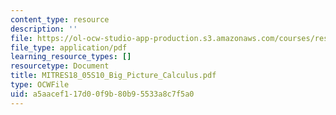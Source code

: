 ```yaml
---
content_type: resource
description: ''
file: https://ol-ocw-studio-app-production.s3.amazonaws.com/courses/res-18-005-highlights-of-calculus-spring-2010/a5aacef117d00f9b80b95533a8c7f5a0_MITRES18_05S10_Big_Picture_Calculus.pdf
file_type: application/pdf
learning_resource_types: []
resourcetype: Document
title: MITRES18_05S10_Big_Picture_Calculus.pdf
type: OCWFile
uid: a5aacef1-17d0-0f9b-80b9-5533a8c7f5a0
---
```

